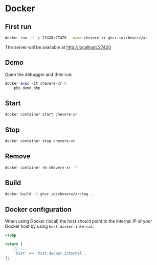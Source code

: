 # Docker

## First run

```sh
docker run -d -p 27420:27420 --name chevere-xr ghcr.io/chevere/xr
```

The server will be available at [http://localhost:27420](http://localhost:27420)

## Demo

Open the debugger and then run:

```php
docker exec -it chevere-xr \
    php demo.php
```

## Start

```sh
docker container start chevere-xr
```

## Stop

```sh
docker container stop chevere-xr
```

## Remove

```sh
docker container rm chevere-xr -f
```

## Build

```sh
docker build -t ghcr.io/chevere/xr:tag .
```

## Docker configuration

When using Docker (local) the host should point to the internal IP of your Docker host by using `host.docker.internal`.

```php
<?php

return [
    // ...
    'host' => 'host.docker.internal',
];
```